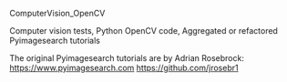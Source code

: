 ComputerVision_OpenCV

Computer vision tests, Python OpenCV code, Aggregated or refactored Pyimagesearch tutorials

 The original Pyimagesearch tutorials are by Adrian Rosebrock:
 https://www.pyimagesearch.com
 https://github.com/jrosebr1 
